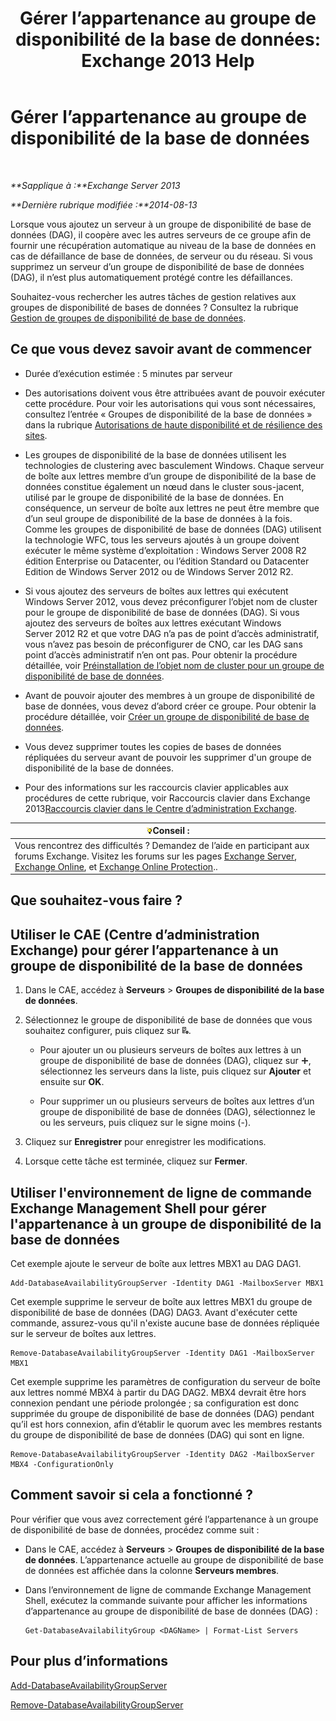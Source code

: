 ﻿---
title: 'Gérer l’appartenance au groupe de disponibilité de la base de données: Exchange 2013 Help'
TOCTitle: Gérer l’appartenance au groupe de disponibilité de la base de données
ms:assetid: fb2ea15e-96d5-4045-b75b-b0aa5fc60479
ms:mtpsurl: https://technet.microsoft.com/fr-fr/library/Dd351278(v=EXCHG.150)
ms:contentKeyID: 50479608
ms.date: 05/23/2018
mtps_version: v=EXCHG.150
ms.translationtype: MT
---

# Gérer l’appartenance au groupe de disponibilité de la base de données

 

_**Sapplique à :**Exchange Server 2013_

_**Dernière rubrique modifiée :**2014-08-13_

Lorsque vous ajoutez un serveur à un groupe de disponibilité de base de données (DAG), il coopère avec les autres serveurs de ce groupe afin de fournir une récupération automatique au niveau de la base de données en cas de défaillance de base de données, de serveur ou du réseau. Si vous supprimez un serveur d’un groupe de disponibilité de base de données (DAG), il n’est plus automatiquement protégé contre les défaillances.

Souhaitez-vous rechercher les autres tâches de gestion relatives aux groupes de disponibilité de bases de données ? Consultez la rubrique [Gestion de groupes de disponibilité de base de données](managing-database-availability-groups-exchange-2013-help.md).

## Ce que vous devez savoir avant de commencer

  - Durée d’exécution estimée : 5 minutes par serveur

  - Des autorisations doivent vous être attribuées avant de pouvoir exécuter cette procédure. Pour voir les autorisations qui vous sont nécessaires, consultez l’entrée « Groupes de disponibilité de la base de données » dans la rubrique [Autorisations de haute disponibilité et de résilience des sites](high-availability-and-site-resilience-permissions-exchange-2013-help.md).

  - Les groupes de disponibilité de la base de données utilisent les technologies de clustering avec basculement Windows. Chaque serveur de boîte aux lettres membre d’un groupe de disponibilité de la base de données constitue également un nœud dans le cluster sous-jacent, utilisé par le groupe de disponibilité de la base de données. En conséquence, un serveur de boîte aux lettres ne peut être membre que d’un seul groupe de disponibilité de la base de données à la fois. Comme les groupes de disponibilité de base de données (DAG) utilisent la technologie WFC, tous les serveurs ajoutés à un groupe doivent exécuter le même système d’exploitation : Windows Server 2008 R2 édition Enterprise ou Datacenter, ou l’édition Standard ou Datacenter Edition de Windows Server 2012 ou de Windows Server 2012 R2.

  - Si vous ajoutez des serveurs de boîtes aux lettres qui exécutent Windows Server 2012, vous devez préconfigurer l’objet nom de cluster pour le groupe de disponibilité de base de données (DAG). Si vous ajoutez des serveurs de boîtes aux lettres exécutant Windows Server 2012 R2 et que votre DAG n’a pas de point d’accès administratif, vous n’avez pas besoin de préconfigurer de CNO, car les DAG sans point d’accès administratif n’en ont pas. Pour obtenir la procédure détaillée, voir [Préinstallation de l’objet nom de cluster pour un groupe de disponibilité de base de données](pre-stage-the-cluster-name-object-for-a-database-availability-group-exchange-2013-help.md).

  - Avant de pouvoir ajouter des membres à un groupe de disponibilité de base de données, vous devez d’abord créer ce groupe. Pour obtenir la procédure détaillée, voir [Créer un groupe de disponibilité de base de données](create-a-database-availability-group-exchange-2013-help.md).

  - Vous devez supprimer toutes les copies de bases de données répliquées du serveur avant de pouvoir les supprimer d'un groupe de disponibilité de la base de données.

  - Pour des informations sur les raccourcis clavier applicables aux procédures de cette rubrique, voir Raccourcis clavier dans Exchange 2013[Raccourcis clavier dans le Centre d’administration Exchange](keyboard-shortcuts-in-the-exchange-admin-center-exchange-online-protection-help.md).

<table>
<thead>
<tr class="header">
<th><img src="images/Bb125224.tip(EXCHG.150).gif" title="Conseil" alt="Conseil" />Conseil :</th>
</tr>
</thead>
<tbody>
<tr class="odd">
<td>Vous rencontrez des difficultés ? Demandez de l’aide en participant aux forums Exchange. Visitez les forums sur les pages <a href="https://go.microsoft.com/fwlink/p/?linkid=60612">Exchange Server</a>, <a href="https://go.microsoft.com/fwlink/p/?linkid=267542">Exchange Online</a>, et <a href="https://go.microsoft.com/fwlink/p/?linkid=285351">Exchange Online Protection</a>..</td>
</tr>
</tbody>
</table>


## Que souhaitez-vous faire ?

## Utiliser le CAE (Centre d’administration Exchange) pour gérer l’appartenance à un groupe de disponibilité de la base de données

1.  Dans le CAE, accédez à **Serveurs** \> **Groupes de disponibilité de la base de données**.

2.  Sélectionnez le groupe de disponibilité de base de données que vous souhaitez configurer, puis cliquez sur ![Gérer les membres DAG](images/Dd351278.d567ae56-d6cd-4edb-ab67-ad8f7c58f337(EXCHG.150).gif "Gérer les membres DAG").
    
      - Pour ajouter un ou plusieurs serveurs de boîtes aux lettres à un groupe de disponibilité de base de données (DAG), cliquez sur ![Icône Ajouter](images/JJ218640.c1e75329-d6d7-4073-a27d-498590bbb558(EXCHG.150).gif "Icône Ajouter"), sélectionnez les serveurs dans la liste, puis cliquez sur **Ajouter** et ensuite sur **OK**.
    
      - Pour supprimer un ou plusieurs serveurs de boîtes aux lettres d’un groupe de disponibilité de base de données (DAG), sélectionnez le ou les serveurs, puis cliquez sur le signe moins (-).

3.  Cliquez sur **Enregistrer** pour enregistrer les modifications.

4.  Lorsque cette tâche est terminée, cliquez sur **Fermer**.

## Utiliser l'environnement de ligne de commande Exchange Management Shell pour gérer l'appartenance à un groupe de disponibilité de la base de données

Cet exemple ajoute le serveur de boîte aux lettres MBX1 au DAG DAG1.

    Add-DatabaseAvailabilityGroupServer -Identity DAG1 -MailboxServer MBX1

Cet exemple supprime le serveur de boîte aux lettres MBX1 du groupe de disponibilité de base de données (DAG) DAG3. Avant d'exécuter cette commande, assurez-vous qu'il n'existe aucune base de données répliquée sur le serveur de boîtes aux lettres.

    Remove-DatabaseAvailabilityGroupServer -Identity DAG1 -MailboxServer MBX1

Cet exemple supprime les paramètres de configuration du serveur de boîte aux lettres nommé MBX4 à partir du DAG DAG2. MBX4 devrait être hors connexion pendant une période prolongée ; sa configuration est donc supprimée du groupe de disponibilité de base de données (DAG) pendant qu’il est hors connexion, afin d’établir le quorum avec les membres restants du groupe de disponibilité de base de données (DAG) qui sont en ligne.

    Remove-DatabaseAvailabilityGroupServer -Identity DAG2 -MailboxServer MBX4 -ConfigurationOnly

## Comment savoir si cela a fonctionné ?

Pour vérifier que vous avez correctement géré l’appartenance à un groupe de disponibilité de base de données, procédez comme suit :

  - Dans le CAE, accédez à **Serveurs** \> **Groupes de disponibilité de la base de données**. L’appartenance actuelle au groupe de disponibilité de base de données est affichée dans la colonne **Serveurs membres**.

  - Dans l’environnement de ligne de commande Exchange Management Shell, exécutez la commande suivante pour afficher les informations d’appartenance au groupe de disponibilité de base de données (DAG) :
    
        Get-DatabaseAvailabilityGroup <DAGName> | Format-List Servers

## Pour plus d’informations

[Add-DatabaseAvailabilityGroupServer](https://technet.microsoft.com/fr-fr/library/dd298049\(v=exchg.150\))

[Remove-DatabaseAvailabilityGroupServer](https://technet.microsoft.com/fr-fr/library/dd297956\(v=exchg.150\))

